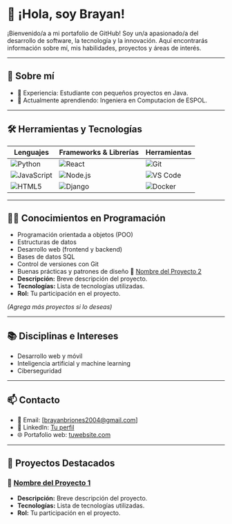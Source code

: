 # 👋 ¡Hola, soy Brayan!

¡Bienvenido/a a mi portafolio de GitHub! Soy un/a apasionado/a del desarrollo de software, la tecnología y la innovación. Aquí encontrarás información sobre mí, mis habilidades, proyectos y áreas de interés.

---

## 🚀 Sobre mí
- 💼 Experiencia: Estudiante con pequeños proyectos en Java.
- 🌱 Actualmente aprendiendo: Ingeniera en Computacion de ESPOL.

---

## 🛠️ Herramientas y Tecnologías

| Lenguajes | Frameworks & Librerías | Herramientas |
|----------|-------------------------|--------------|
| ![Python](https://img.shields.io/badge/-Python-3776AB?style=flat&logo=python&logoColor=white) | ![React](https://img.shields.io/badge/-React-61DAFB?style=flat&logo=react&logoColor=black) | ![Git](https://img.shields.io/badge/-Git-F05032?style=flat&logo=git&logoColor=white) |
| ![JavaScript](https://img.shields.io/badge/-JavaScript-F7DF1E?style=flat&logo=javascript&logoColor=black) | ![Node.js](https://img.shields.io/badge/-Node.js-339933?style=flat&logo=nodedotjs&logoColor=white) | ![VS Code](https://img.shields.io/badge/-VSCode-007ACC?style=flat&logo=visualstudiocode&logoColor=white) |
| ![HTML5](https://img.shields.io/badge/-HTML5-E34F26?style=flat&logo=html5&logoColor=white) | ![Django](https://img.shields.io/badge/-Django-092E20?style=flat&logo=django&logoColor=white) | ![Docker](https://img.shields.io/badge/-Docker-2496ED?style=flat&logo=docker&logoColor=white) |

---

## 👨‍💻 Conocimientos en Programación

- Programación orientada a objetos (POO)
- Estructuras de datos
- Desarrollo web (frontend y backend)
- Bases de datos SQL
- Control de versiones con Git
- Buenas prácticas y patrones de diseño
 📱 [Nombre del Proyecto 2](URL_del_proyecto)
- **Descripción:** Breve descripción del proyecto.
- **Tecnologías:** Lista de tecnologías utilizadas.
- **Rol:** Tu participación en el proyecto.

*(Agrega más proyectos si lo deseas)*

---

## 📚 Disciplinas e Intereses

- Desarrollo web y móvil
- Inteligencia artificial y machine learning
- Ciberseguridad

---

## 📫 Contacto

- 📧 Email: [brayanbriones2004@gmail.com]
- 💼 LinkedIn: [Tu perfil](https://www.linkedin.com/in/tuusuario/)
- 🌐 Portafolio web: [tuwebsite.com](https://tuwebsite.com)

---

## 📂 Proyectos Destacados

### 🔧 [Nombre del Proyecto 1](URL_del_proyecto)
- **Descripción:** Breve descripción del proyecto.
- **Tecnologías:** Lista de tecnologías utilizadas.
- **Rol:** Tu participación en el proyecto.

###
